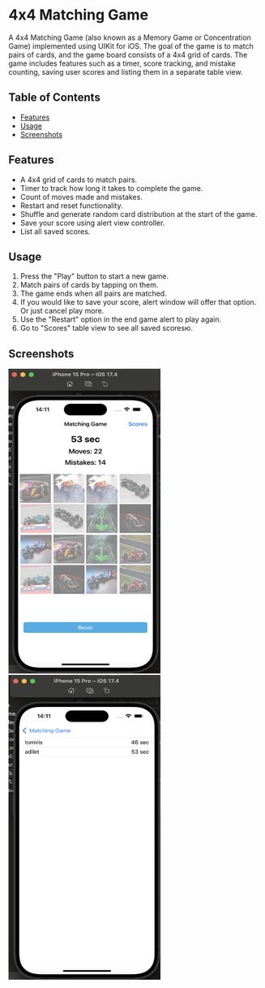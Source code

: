 # 4x4 Matching Game

A 4x4 Matching Game (also known as a Memory Game or Concentration Game) implemented using UIKit for iOS. The goal of the game is to match pairs of cards, and the game board consists of a 4x4 grid of cards. The game includes features such as a timer, score tracking, and mistake counting, saving user scores and listing them in a separate table view.

## Table of Contents

- [Features](#features)
- [Usage](#usage)
- [Screenshots](#screenshots)

## Features

- A 4x4 grid of cards to match pairs.
- Timer to track how long it takes to complete the game.
- Count of moves made and mistakes.
- Restart and reset functionality.
- Shuffle and generate random card distribution at the start of the game.
- Save your score using alert view controller.
- List all saved scores.

## Usage

1. Press the "Play" button to start a new game.
2. Match pairs of cards by tapping on them.
3. The game ends when all pairs are matched.
4. If you would like to save your score, alert window will offer that option. Or just cancel play more.
5. Use the "Restart" option in the end game alert to play again.
6. Go to "Scores" table view to see all saved scoresю.

## Screenshots
<img src="MatchGame/match-game.png" alt="Matching Game" width="300" height="600">
<img src="MatchGame/score-view.png" alt="Saved scores" width="300" height="600">
